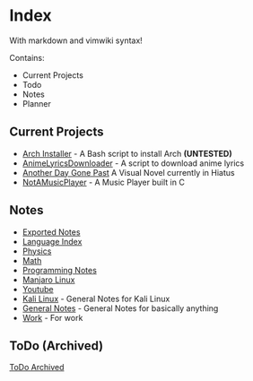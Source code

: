 # Index

With markdown and vimwiki syntax!

Contains:

- Current Projects
- Todo
- Notes
- Planner

## Current Projects

- [Arch Installer](projects/arch_install.md) - A Bash script to install Arch **(UNTESTED)**
- [AnimeLyricsDownloader](projects/aldl.md) - A  script to download anime lyrics
- [Another Day Gone Past](projects/adgp.md) A Visual Novel currently in Hiatus
- [NotAMusicPlayer](projects/notamusicplayer.md) - A Music Player built in C

## Notes

- [Exported Notes](notes/exported.md)
- [Language Index](language/language.md) 
- [Physics](physics/physics.md)
- [Math](math/math.md)                       
- [Programming Notes](program/programmingnotes.md)
- [Manjaro Linux](linux_manjaro/manjaro.md)
- [Youtube](yt/index.md)
- [Kali Linux](linux_kali/linux_kali.md) - General Notes for Kali Linux
- [General Notes](general/general.md) - General Notes for basically anything
- [Work](work/work.md) - For work

## ToDo (Archived)

[ToDo Archived](todo/exported.md)

